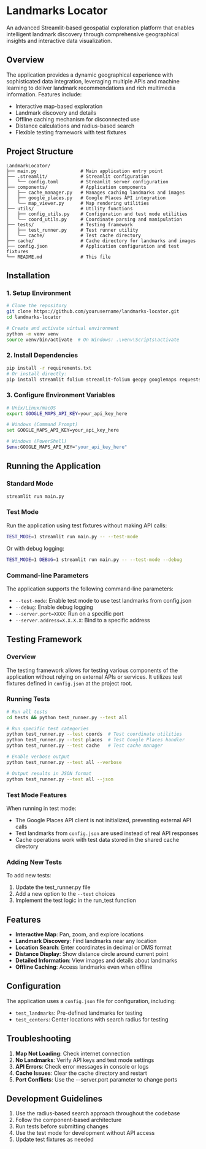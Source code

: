 # Landmarks Locator

An advanced Streamlit-based geospatial exploration platform that enables intelligent landmark discovery through comprehensive geographical insights and interactive data visualization.

## Overview

The application provides a dynamic geographical experience with sophisticated data integration, leveraging multiple APIs and machine learning to deliver landmark recommendations and rich multimedia information. Features include:

- Interactive map-based exploration
- Landmark discovery and details
- Offline caching mechanism for disconnected use
- Distance calculations and radius-based search
- Flexible testing framework with test fixtures

## Project Structure

```
LandmarkLocator/
├── main.py                # Main application entry point
├── .streamlit/            # Streamlit configuration
│   └── config.toml        # Streamlit server configuration
├── components/            # Application components
│   ├── cache_manager.py   # Manages caching landmarks and images
│   ├── google_places.py   # Google Places API integration
│   └── map_viewer.py      # Map rendering utilities
├── utils/                 # Utility functions
│   ├── config_utils.py    # Configuration and test mode utilities
│   └── coord_utils.py     # Coordinate parsing and manipulation
├── tests/                 # Testing framework
│   ├── test_runner.py     # Test runner utility
│   └── cache/             # Test cache directory
├── cache/                 # Cache directory for landmarks and images
├── config.json            # Application configuration and test fixtures
└── README.md              # This file
```

## Installation

### 1. Setup Environment

```bash
# Clone the repository
git clone https://github.com/yourusername/landmarks-locator.git
cd landmarks-locator

# Create and activate virtual environment
python -m venv venv
source venv/bin/activate  # On Windows: .\venv\Scripts\activate
```

### 2. Install Dependencies

```bash
pip install -r requirements.txt
# Or install directly:
pip install streamlit folium streamlit-folium geopy googlemaps requests
```

### 3. Configure Environment Variables

```bash
# Unix/Linux/macOS
export GOOGLE_MAPS_API_KEY=your_api_key_here

# Windows (Command Prompt)
set GOOGLE_MAPS_API_KEY=your_api_key_here

# Windows (PowerShell)
$env:GOOGLE_MAPS_API_KEY="your_api_key_here"
```

## Running the Application

### Standard Mode

```bash
streamlit run main.py
```

### Test Mode

Run the application using test fixtures without making API calls:

```bash
TEST_MODE=1 streamlit run main.py -- --test-mode
```

Or with debug logging:

```bash
TEST_MODE=1 DEBUG=1 streamlit run main.py -- --test-mode --debug
```

### Command-line Parameters

The application supports the following command-line parameters:

- `--test-mode`: Enable test mode to use test landmarks from config.json
- `--debug`: Enable debug logging
- `--server.port=XXXX`: Run on a specific port
- `--server.address=X.X.X.X`: Bind to a specific address

## Testing Framework

### Overview

The testing framework allows for testing various components of the application without relying on external APIs or services. It utilizes test fixtures defined in `config.json` at the project root.

### Running Tests

```bash
# Run all tests
cd tests && python test_runner.py --test all

# Run specific test categories
python test_runner.py --test coords  # Test coordinate utilities
python test_runner.py --test places  # Test Google Places handler
python test_runner.py --test cache   # Test cache manager

# Enable verbose output
python test_runner.py --test all --verbose

# Output results in JSON format
python test_runner.py --test all --json
```

### Test Mode Features

When running in test mode:

- The Google Places API client is not initialized, preventing external API calls
- Test landmarks from `config.json` are used instead of real API responses
- Cache operations work with test data stored in the shared cache directory

### Adding New Tests

To add new tests:
1. Update the test_runner.py file
2. Add a new option to the `--test` choices
3. Implement the test logic in the run_test function

## Features

- **Interactive Map**: Pan, zoom, and explore locations
- **Landmark Discovery**: Find landmarks near any location
- **Location Search**: Enter coordinates in decimal or DMS format
- **Distance Display**: Show distance circle around current point
- **Detailed Information**: View images and details about landmarks
- **Offline Caching**: Access landmarks even when offline

## Configuration

The application uses a `config.json` file for configuration, including:

- `test_landmarks`: Pre-defined landmarks for testing
- `test_centers`: Center locations with search radius for testing

## Troubleshooting

1. **Map Not Loading**: Check internet connection
2. **No Landmarks**: Verify API keys and test mode settings
3. **API Errors**: Check error messages in console or logs
4. **Cache Issues**: Clear the cache directory and restart
5. **Port Conflicts**: Use the --server.port parameter to change ports

## Development Guidelines

1. Use the radius-based search approach throughout the codebase
2. Follow the component-based architecture 
3. Run tests before submitting changes
4. Use the test mode for development without API access
5. Update test fixtures as needed